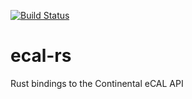 [![Build Status](https://dev.azure.com/kopernikusauto/AVP/_apis/build/status/open-source/ecal-rs%20release?branchName=main)](https://dev.azure.com/kopernikusauto/AVP/_build/latest?definitionId=3&branchName=main)

# ecal-rs
Rust bindings to the Continental eCAL API
